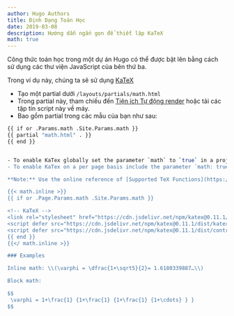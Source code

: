 ```yaml
---
author: Hugo Authors
title: Định Dạng Toán Học
date: 2019-03-08
description: Hướng dẫn ngắn gọn để thiết lập KaTeX
math: true
---
```


Công thức toán học trong một dự án Hugo có thể được bật lên bằng cách sử dụng các thư viện JavaScript của bên thứ ba.

<!--more-->

Trong ví dụ này, chúng ta sẽ sử dụng [KaTeX](https://katex.org/)

- Tạo một partial dưới `/layouts/partials/math.html`
- Trong partial này, tham chiếu đến [Tiện ích Tự động render](https://katex.org/docs/autorender.html) hoặc tải các tập tin script này về máy.
- Bao gồm partial trong các mẫu của bạn như sau:

```bash
{{ if or .Params.math .Site.Params.math }}
{{ partial "math.html" . }}
{{ end }}


- To enable KaTex globally set the parameter `math` to `true` in a project's configuration
- To enable KaTex on a per page basis include the parameter `math: true` in content files

**Note:** Use the online reference of [Supported TeX Functions](https://katex.org/docs/supported.html)

{{< math.inline >}}
{{ if or .Page.Params.math .Site.Params.math }}

<!-- KaTeX -->
<link rel="stylesheet" href="https://cdn.jsdelivr.net/npm/katex@0.11.1/dist/katex.min.css" integrity="sha384-zB1R0rpPzHqg7Kpt0Aljp8JPLqbXI3bhnPWROx27a9N0Ll6ZP/+DiW/UqRcLbRjq" crossorigin="anonymous">
<script defer src="https://cdn.jsdelivr.net/npm/katex@0.11.1/dist/katex.min.js" integrity="sha384-y23I5Q6l+B6vatafAwxRu/0oK/79VlbSz7Q9aiSZUvyWYIYsd+qj+o24G5ZU2zJz" crossorigin="anonymous"></script>
<script defer src="https://cdn.jsdelivr.net/npm/katex@0.11.1/dist/contrib/auto-render.min.js" integrity="sha384-kWPLUVMOks5AQFrykwIup5lo0m3iMkkHrD0uJ4H5cjeGihAutqP0yW0J6dpFiVkI" crossorigin="anonymous" onload="renderMathInElement(document.body);"></script>
{{ end }}
{{</ math.inline >}}

### Examples

Inline math: \\(\varphi = \dfrac{1+\sqrt5}{2}= 1.6180339887…\\)

Block math:

$$
 \varphi = 1+\frac{1} {1+\frac{1} {1+\frac{1} {1+\cdots} } }
$$
